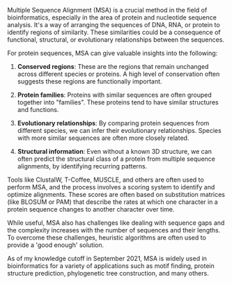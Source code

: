 Multiple Sequence Alignment (MSA) is a crucial method in the field of bioinformatics, especially in the area of protein and nucleotide sequence analysis. It's a way of arranging the sequences of DNA, RNA, or protein to identify regions of similarity. These similarities could be a consequence of functional, structural, or evolutionary relationships between the sequences.

For protein sequences, MSA can give valuable insights into the following:

1. **Conserved regions**: These are the regions that remain unchanged across different species or proteins. A high level of conservation often suggests these regions are functionally important.

2. **Protein families**: Proteins with similar sequences are often grouped together into "families". These proteins tend to have similar structures and functions.

3. **Evolutionary relationships**: By comparing protein sequences from different species, we can infer their evolutionary relationships. Species with more similar sequences are often more closely related.

4. **Structural information**: Even without a known 3D structure, we can often predict the structural class of a protein from multiple sequence alignments, by identifying recurring patterns.

Tools like ClustalW, T-Coffee, MUSCLE, and others are often used to perform MSA, and the process involves a scoring system to identify and optimize alignments. These scores are often based on substitution matrices (like BLOSUM or PAM) that describe the rates at which one character in a protein sequence changes to another character over time.

While useful, MSA also has challenges like dealing with sequence gaps and the complexity increases with the number of sequences and their lengths. To overcome these challenges, heuristic algorithms are often used to provide a 'good enough' solution. 

As of my knowledge cutoff in September 2021, MSA is widely used in bioinformatics for a variety of applications such as motif finding, protein structure prediction, phylogenetic tree construction, and many others.